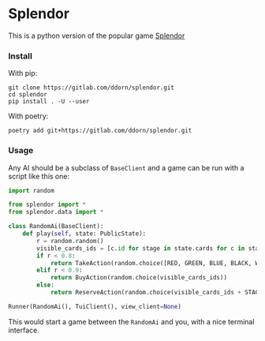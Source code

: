 # Splendor

This is a python version of the popular game [Splendor](https://www.spacecowboys.fr/splendor/)

### Install

With pip:
```shell script
git clone https://gitlab.com/ddorn/splendor.git
cd splendor
pip install . -U --user
```

With poetry:
```shell script
poetry add git+https://gitlab.com/ddorn/splendor.git
```

### Usage

Any AI should be a subclass of `BaseClient` and a game can be run with a script like this one:

```python
import random

from splendor import *
from splendor.data import *

class RandomAi(BaseClient):
    def play(self, state: PublicState):
        r = random.random()
        visible_cards_ids = [c.id for stage in state.cards for c in stage]
        if r < 0.8:
            return TakeAction(random.choice([RED, GREEN, BLUE, BLACK, WHITE]))
        elif r < 0.9:
            return BuyAction(random.choice(visible_cards_ids))
        else:
            return ReserveAction(random.choice(visible_cards_ids + STAGES))

Runner(RandomAi(), TuiClient(), view_client=None)
```

This would start a game between the `RandomAi` and you, with a nice terminal interface.